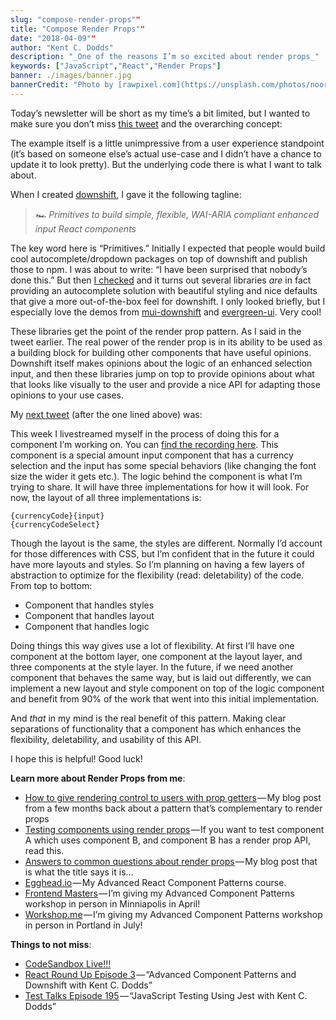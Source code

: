 ```yaml
---
slug: "compose-render-props""
title: "Compose Render Props""
date: "2018-04-09""
author: "Kent C. Dodds"
description: "_One of the reasons I’m so excited about render props_"
keywords: ["JavaScript","React","Render Props"]
banner: ./images/banner.jpg
bannerCredit: "Photo by [rawpixel.com](https://unsplash.com/photos/noorSVMhuPU?utm_source=unsplash&utm_medium=referral&utm_content=creditCopyText) on [Unsplash](https://unsplash.com/?utm_source=unsplash&utm_medium=referral&utm_content=creditCopyText)"
---
```


Today’s newsletter will be short as my time’s a bit limited, but I wanted to
make sure you don’t miss
[this tweet](https://twitter.com/kentcdodds/status/977317314361282560) and the
overarching concept:

The example itself is a little unimpressive from a user experience standpoint
(it’s based on someone else’s actual use-case and I didn’t have a chance to
update it to look pretty). But the underlying code there is what I want to talk
about.

When I created [downshift](https://github.com/paypal/downshift), I gave it the
following tagline:

> _🏎 Primitives to build simple, flexible, WAI-ARIA compliant enhanced input
> React components_

The key word here is “Primitives.” Initially I expected that people would build
cool autocomplete/dropdown packages on top of downshift and publish those to
npm. I was about to write: “I have been surprised that nobody’s done this.” But
then [I checked](https://www.npmjs.com/browse/depended/downshift) and it turns
out several libraries _are_ in fact providing an autocomplete solution with
beautiful styling and nice defaults that give a more out-of-the-box feel for
downshift. I only looked briefly, but I especially love the demos from
[mui-downshift](https://techniq.github.io/mui-downshift/?selectedKind=Input&selectedStory=do%20not%20show%20menu%20on%20focus&full=0&down=1&left=1&panelRight=0&downPanel=storybook%2Factions%2Factions-panel)
and
[evergreen-ui](https://segmentio.github.io/evergreen/?selectedKind=autocomplete&selectedStory=Autocomplete&full=0&down=0&left=1&panelRight=0&downPanel=storybook%2Factions%2Factions-panel).
Very cool!

These libraries get the point of the render prop pattern. As I said in the tweet
earlier. The real power of the render prop is in its ability to be used as a
building block for building other components that have useful opinions.
Downshift itself makes opinions about the logic of an enhanced selection input,
and then these libraries jump on top to provide opinions about what that looks
like visually to the user and provide a nice API for adapting those opinions to
your use cases.

My [next tweet](https://twitter.com/kentcdodds/status/977317793992503297) (after
the one lined above) was:

This week I livestreamed myself in the process of doing this for a component I’m
working on. You can
[find the recording here](https://www.youtube.com/watch?v=a7OhAQIx3xc&list=PLV5CVI1eNcJh5CTgArGVwANebCrAh2OUE).
This component is a special amount input component that has a currency selection
and the input has some special behaviors (like changing the font size the wider
it gets etc.). The logic behind the component is what I’m trying to share. It
will have three implementations for how it will look. For now, the layout of all
three implementations is:

`{currencyCode}{input}`  
`{currencyCodeSelect}`

Though the layout is the same, the styles are different. Normally I’d account
for those differences with CSS, but I’m confident that in the future it could
have more layouts and styles. So I’m planning on having a few layers of
abstraction to optimize for the flexibility (read: deletability) of the code.
From top to bottom:

- Component that handles styles
- Component that handles layout
- Component that handles logic

Doing things this way gives use a lot of flexibility. At first I’ll have one
component at the bottom layer, one component at the layout layer, and three
components at the style layer. In the future, if we need another component that
behaves the same way, but is laid out differently, we can implement a new layout
and style component on top of the logic component and benefit from 90% of the
work that went into this initial implementation.

And _that_ in my mind is the real benefit of this pattern. Making clear
separations of functionality that a component has which enhances the
flexibility, deletability, and usability of this API.

I hope this is helpful! Good luck!

**Learn more about Render Props from me**:

- [How to give rendering control to users with prop getters](https://blog.kentcdodds.com/how-to-give-rendering-control-to-users-with-prop-getters-549eaef76acf) — My
  blog post from a few months back about a pattern that’s complementary to
  render props
- [Testing components using render props](https://blog.kentcdodds.com/testing--components-using-render-props-5623ab1814c) — If
  you want to test component A which uses component B, and component B has a
  render prop API, read this.
- [Answers to common questions about render props](https://blog.kentcdodds.com/answers-to-common-questions-about-render-props-a9f84bb12d5d) — My
  blog post that is what the title says it is…
- [Egghead.io](https://egghead.io/courses/advanced-react-component-patterns) — My
  Advanced React Component Patterns course.
- [Frontend Masters](https://frontendmasters.com/workshops/advanced-react-patterns/) — I’m
  giving my Advanced Component Patterns workshop in person in Minniapolis in
  April!
- [Workshop.me](https://workshop.me/2018-07-advanced-react?a=kent) — I’m giving
  my Advanced Component Patterns workshop in person in Portland in July!

**Things to not miss**:

- [CodeSandbox Live!!!](https://medium.com/@compuives/introducing-codesandbox-live-real-time-code-collaboration-in-the-browser-6d508cfc70c9)
- [React Round Up Episode 3](https://devchat.tv/react-round-up/rru-003-advanced-component-patterns-and-downshift-with-kent-c-dodds) — “Advanced
  Component Patterns and Downshift with Kent C. Dodds”
- [Test Talks Episode 195](https://joecolantonio.com/testtalks/195-javascript-testing-using-jest-with-kent-c-dodds/) — “JavaScript
  Testing Using Jest with Kent C. Dodds”
